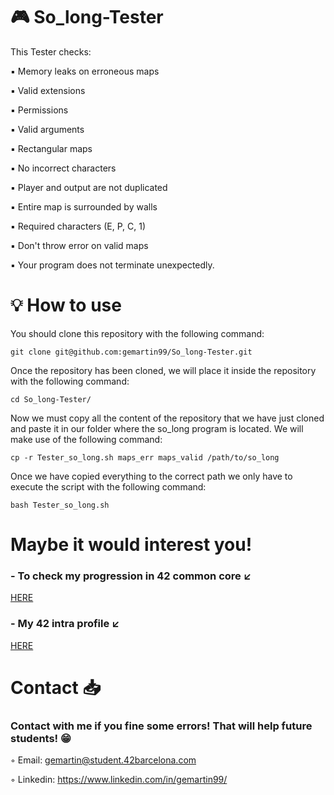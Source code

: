 # 🎮 So_long-Tester

This Tester checks:

▪️ Memory leaks on erroneous maps

▪️ Valid extensions

▪️ Permissions

▪️ Valid arguments

▪️ Rectangular maps

▪️ No incorrect characters

▪️ Player and output are not duplicated

▪️ Entire map is surrounded by walls

▪️ Required characters (E, P, C, 1)

▪️ Don't throw error on valid maps

▪️ Your program does not terminate unexpectedly.

# 💡 How to use

You should clone this repository with the following command:

```SH
git clone git@github.com:gemartin99/So_long-Tester.git
```

Once the repository has been cloned, we will place it inside the repository with the following command:

```SH
cd So_long-Tester/
```

Now we must copy all the content of the repository that we have just cloned and paste it in our folder where the so_long program is located. We will make use of the following command:

```SH
cp -r Tester_so_long.sh maps_err maps_valid /path/to/so_long
```

Once we have copied everything to the correct path we only have to execute the script with the following command:

```SH
bash Tester_so_long.sh
```

# Maybe it would interest you!

### - To check my progression in 42 common core ↙️

[HERE](https://github.com/gemartin99/42cursus)

### - My 42 intra profile ↙️
[HERE](https://profile.intra.42.fr/users/gemartin)

# Contact 📥

### Contact with me if you fine some errors! That will help future students! 😁

◦ Email: gemartin@student.42barcelona.com

◦ Linkedin: https://www.linkedin.com/in/gemartin99/
